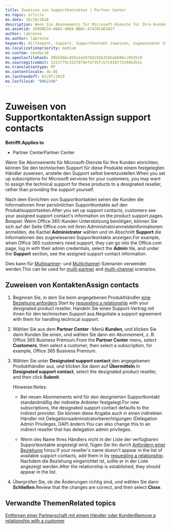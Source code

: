 ```yaml
---
title: Zuweisen von Supportkontakten | Partner Center
ms.topic: article
ms.date: 10/29/2018
description: Wenn Sie Abonnements für Microsoft-Dienste für Ihre Kunden einrichten, können Sie den technischen Support für diese Produkte einem festgelegten Händler zuweisen, anstelle den Support selbst bereitzustellen.
ms.assetid: 369DBE34-ABA2-40E6-BBDC-474C0CAD3A27
author: labrenne
ms.author: labrenne
keywords: Hilfeagent, Support, Supportkontakt zuweisen, zugewiesener Supportkontakt
ms.localizationpriority: medium
ms.custom: seodec18
ms.openlocfilehash: 89b5d6bc493e1de970425bb35bbabb90cc963510
ms.sourcegitcommit: 5251779c33378f9ef4735fcb7c91877339462b1e
ms.translationtype: MT
ms.contentlocale: de-DE
ms.lasthandoff: 02/07/2019
ms.locfileid: "9062348"
---
```

# <a name="assign-support-contacts"></a><span data-ttu-id="89b9c-104">Zuweisen von Supportkontakten</span><span class="sxs-lookup"><span data-stu-id="89b9c-104">Assign support contacts</span></span>

**<span data-ttu-id="89b9c-105">Betrifft:</span><span class="sxs-lookup"><span data-stu-id="89b9c-105">Applies to</span></span>**

-  <span data-ttu-id="89b9c-106">Partner Center</span><span class="sxs-lookup"><span data-stu-id="89b9c-106">Partner Center</span></span>

<span data-ttu-id="89b9c-107">Wenn Sie Abonnements für Microsoft-Dienste für Ihre Kunden einrichten, können Sie den technischen Support für diese Produkte einem festgelegten Händler zuweisen, anstelle den Support selbst bereitzustellen.</span><span class="sxs-lookup"><span data-stu-id="89b9c-107">When you set up subscriptions for Microsoft services for your customers, you may want to assign the technical support for these products to a designated reseller, rather than providing the support yourself.</span></span>

<span data-ttu-id="89b9c-108">Nach dem Einrichten von Supportkontakten sehen die Kunden die Informationen Ihrer persönlichen Supportkontakte auf den Produktsupportseiten.</span><span class="sxs-lookup"><span data-stu-id="89b9c-108">After you set up support contacts, customers see your assigned support contact's information on the product support pages.</span></span> <span data-ttu-id="89b9c-109">Beispiel: Wenn Office 365-Kunden Unterstützung benötigen, können Sie sich auf der Seite Office.com mit ihren Administratoranmeldeinformationen anmelden, die Kachel **Administrator** wählen und im Abschnitt **Support** die Informationen des zugewiesenen Supportkontakts anzeigen.</span><span class="sxs-lookup"><span data-stu-id="89b9c-109">For example, when Office 365 customers need support, they can go into the Office.com page, log in with their admin credentials, select the **Admin** tile, and under the **Support** section, see the assigned support contact information.</span></span>

<span data-ttu-id="89b9c-110">Dies kann für [Multipartner](multipartner.md)- und [Multichannel](multichannel.md)-Szenarien verwendet werden.</span><span class="sxs-lookup"><span data-stu-id="89b9c-110">This can be used for [multi-partner](multipartner.md) and [multi-channel](multichannel.md) scenarios.</span></span> 

<a href="" id="assigncontacts"></a>
## <a name="assign-contacts"></a><span data-ttu-id="89b9c-111">Zuweisen von Kontakten</span><span class="sxs-lookup"><span data-stu-id="89b9c-111">Assign contacts</span></span>

1.  <span data-ttu-id="89b9c-112">Beginnen Sie, in dem Sie beim angegebenen Produkthändler [eine Beziehung anfordern](request-a-relationship-with-a-customer.md).</span><span class="sxs-lookup"><span data-stu-id="89b9c-112">Start by [requesting a relationship](request-a-relationship-with-a-customer.md) with your designated product reseller.</span></span> <span data-ttu-id="89b9c-113">Handeln Sie einen Support-Vertrag mit ihnen für den technischen Support aus.</span><span class="sxs-lookup"><span data-stu-id="89b9c-113">Negotiate a support agreement with them for handling technical support.</span></span>

2.  <span data-ttu-id="89b9c-114">Wählen Sie aus dem **Partner Center** -Menü **Kunden**, und klicken Sie dann Kunden Sie einen, und wählen Sie dann ein Abonnement, z. B. Office 365 Business Premium.</span><span class="sxs-lookup"><span data-stu-id="89b9c-114">From the **Partner Center** menu, select **Customers**, then select a customer, then select a subscription, for example, Office 365 Business Premium.</span></span>

3.  <span data-ttu-id="89b9c-115">Wählen Sie unter **Designated support contact** den angegebenen Produkthändler aus, und klicken Sie dann auf **Übermitteln**.</span><span class="sxs-lookup"><span data-stu-id="89b9c-115">In  **Designated support contact**, select the designated product reseller, and then click **Submit**.</span></span> 

    <span data-ttu-id="89b9c-116">Hinweise:</span><span class="sxs-lookup"><span data-stu-id="89b9c-116">Notes:</span></span> 
    
    *  <span data-ttu-id="89b9c-117">Bei neuen Abonnements wird für den designierten Supportkontakt standardmäßig der indirekte Anbieter festgelegt.</span><span class="sxs-lookup"><span data-stu-id="89b9c-117">For new subscriptions, the designated support contact defaults to the indirect provider.</span></span> <span data-ttu-id="89b9c-118">Sie können diese Angabe auch in einen indirekten Händler mit Delegationsadministratorberechtigungen (Delegation Admin Privileges, DAP) ändern.</span><span class="sxs-lookup"><span data-stu-id="89b9c-118">You can also change this to an indirect reseller that has delegation admin privileges.</span></span>
    
    *  <span data-ttu-id="89b9c-119">Wenn des Name Ihres Händlers nicht in der Liste der verfügbaren Supportkontakte angezeigt wird, fügen Sie ihn durch [Anfordern einer Beziehung](request-a-relationship-with-a-customer.md) hinzu.</span><span class="sxs-lookup"><span data-stu-id="89b9c-119">If your reseller's name doesn't appear in the list of available support contacts, add them in by [requesting a relationship](request-a-relationship-with-a-customer.md).</span></span> <span data-ttu-id="89b9c-120">Nachdem die Beziehung eingerichtet ist, sollte er in der Liste angezeigt werden.</span><span class="sxs-lookup"><span data-stu-id="89b9c-120">After the relationship is established, they should appear in the list.</span></span>  

4.  <span data-ttu-id="89b9c-121">Überprüfen Sie, ob die Änderungen richtig sind, und wählen Sie dann **Schließen**.</span><span class="sxs-lookup"><span data-stu-id="89b9c-121">Review that the changes are correct, and then select **Close**.</span></span>

## <a name="related-topics"></a><span data-ttu-id="89b9c-122">Verwandte Themen</span><span class="sxs-lookup"><span data-stu-id="89b9c-122">Related topics</span></span>

[<span data-ttu-id="89b9c-123">Entfernen einer Partnerschaft mit einem Händler oder Kunden</span><span class="sxs-lookup"><span data-stu-id="89b9c-123">Remove a relationship with a customer</span></span>](remove-a-relationship.md)